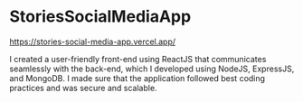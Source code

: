 # StoriesSocialMediaApp
https://stories-social-media-app.vercel.app/

I created a user-friendly front-end using ReactJS that communicates seamlessly with the back-end, which I developed using NodeJS, ExpressJS, and MongoDB. I made sure that the application followed best coding practices and was secure and scalable.
